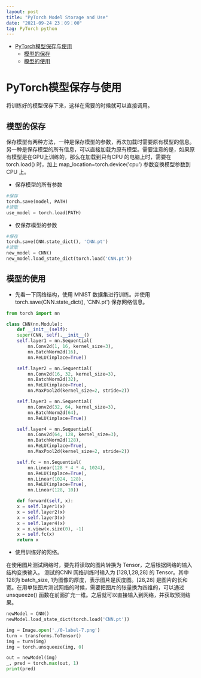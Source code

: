 ```yaml
---
layout: post
title: "PyTorch Model Storage and Use"
date: "2021-09-24 23：09：00"
tag: PyTorch python
---
```

- [PyTorch模型保存与使用](#orgf2c5c9d)
  - [模型的保存](#org6809e11)
  - [模型的使用](#orgd1de3b6)


<a id="orgf2c5c9d"></a>

# PyTorch模型保存与使用

将训练好的模型保存下来，这样在需要的时候就可以直接调用。


<a id="org6809e11"></a>

## 模型的保存

保存模型有两种方法，一种是保存模型的参数，再次加载时需要原有模型的信息。 另一种是保存模型的所有信息，可以直接加载为原有模型。需要注意的是，如果原有模型是在GPU上训练的，那么在加载到只有CPU 的电脑上时，需要在 torch.load() 时，加上 map_location=torch.device('cpu') 参数变换模型参数到CPU 上。

-   保存模型的所有参数

```python
#保存
torch.save(model, PATH)
#读取
use_model = torch.load(PATH)
```

-   仅保存模型的参数

```python
#保存
torch.save(CNN.state_dict(), 'CNN.pt')
#读取
new_model = CNN()
new_model.load_state_dict(torch.load('CNN.pt'))
```


<a id="orgd1de3b6"></a>

## 模型的使用

-   先看一下网络结构，使用 MNIST 数据集进行训练。并使用 torch.save(CNN.state_dict(), 'CNN.pt') 保存网络信息。

```python
from torch import nn

class CNN(nn.Module):
    def __init__(self):
	super(CNN, self).__init__()
	self.layer1 = nn.Sequential(
	    nn.Conv2d(1, 16, kernel_size=3),
	    nn.BatchNorm2d(16),
	    nn.ReLU(inplace=True))

	self.layer2 = nn.Sequential(
	    nn.Conv2d(16, 32, kernel_size=3),
	    nn.BatchNorm2d(32),
	    nn.ReLU(inplace=True),
	    nn.MaxPool2d(kernel_size=2, stride=2))

	self.layer3 = nn.Sequential(
	    nn.Conv2d(32, 64, kernel_size=3),
	    nn.BatchNorm2d(64),
	    nn.ReLU(inplace=True))

	self.layer4 = nn.Sequential(
	    nn.Conv2d(64, 128, kernel_size=3),
	    nn.BatchNorm2d(128),
	    nn.ReLU(inplace=True),
	    nn.MaxPool2d(kernel_size=2, stride=2))

	self.fc = nn.Sequential(
	    nn.Linear(128 * 4 * 4, 1024),
	    nn.ReLU(inplace=True),
	    nn.Linear(1024, 128),
	    nn.ReLU(inplace=True),
	    nn.Linear(128, 10))

    def forward(self, x):
	x = self.layer1(x)
	x = self.layer2(x)
	x = self.layer3(x)
	x = self.layer4(x)
	x = x.view(x.size(0), -1)
	x = self.fc(x)
	return x

```

-   使用训练好的网络。

在使用图片测试网络时，要先将读取的图片转换为 Tensor，之后根据网络的输入结构变换输入。 测试的CNN 网络训练时输入为 [128,1,28,28] 的 Tensor。其中128为 batch_size, 1为图像的厚度，表示图片是灰度图。[28,28] 是图片的长和宽。在用单张图片测试网络的时候，需要把图片的张量换为四维的，可以通过 unsqueeze() 函数在前面扩充一维。之后就可以直接输入到网络，并获取预测结果。

```python
newModel = CNN()
newModel.load_state_dict(torch.load('CNN.pt'))

img = Image.open('./0-label-7.png')
turn = transforms.ToTensor()
img = turn(img)
img = torch.unsqueeze(img, 0)

out = newModel(img)
_, pred = torch.max(out, 1)
print(pred)
```

